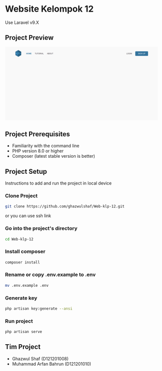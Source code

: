 # Website Kelompok 12
Use Laravel v9.X

## Project Preview
![Preview](/public/assets/screenshots/home.navbar.png)

## Project Prerequisites
- Familiarity with the command line
- PHP version 8.0 or higher
- Composer (latest stable version is better)

## Project Setup
Instructions to add and run the project in local device

### Clone Project

```sh
git clone https://github.com/ghazwulshaf/Web-klp-12.git
```
or you can use ssh link

### Go into the project's directory

```sh
cd Web-klp-12
```

### Install composer

```sh
composer install
```

### Rename or copy .env.example to .env

```sh
mv .env.example .env
```

### Generate key

```sh
php artisan key:generate --ansi
```

### Run project

```sh
php artisan serve
```

## Tim Project
- Ghazwul Shaf (D121201008)
- Muhammad Arfan Bahrun (D121201010)
